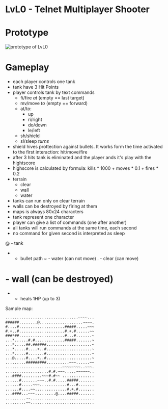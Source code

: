 # LvL0 - Telnet Multiplayer Shooter

# Prototype

![prototype of LvL0](http://i.imgur.com/s2JRCMz.png)

# Gameplay

- each player controls one tank
- tank have 3 Hit Points
- player controls tank by text commands
    - fi/fire *at* (empty == last target)
    - mv/move *to* (empty == forward)
    - at/to:
        - up
        - ri/right
        - do/down
        - le/left
    - sh/shield
    - sl/sleep *turns*
- shield hives prottection against bullets. It works form the time activated to the first interaction: hit/move/fire
- after 3 hits tank is eliminated and the player ands it's play with the hightscore
- highscore is calculated by formula: kills * 1000 + moves * 0.1 + fires * 0.2
- terrain
    - clear
    - wall
    - water
- tanks can run only on clear terrain
- walls can be destroyed by firing at them
- maps is always 80x24 characters
- tank represent one character
- player can give a list of commands (one after another)
- all tanks will run commands at the same time, each second
- no command for given second is interpreted as sleep


@ - tank
* - bullet path
~ - water (can not move)
. - clear (can move)
# - wall (can be destroyed)
+ - heals 1HP (up to 3)

Sample map:
```
................................~~~~...
######........@...................~~~~.
#....#....................#####.....~~~
#.+..#....................#.+.#......~~
###*##....................#...#.......~
...*......#.#.............#####.......~
...*.....##.######....................~
...*.....#....+..#....................~
...*.....#.......#....................~
...@.....#....+..#....................~
.........#########..........~~~......~~
.........................~~~~~~~~..~~~.
...................#.#.~~~.....~~~~~~..
...####.........~~~#.#~~ ..............
......#.......~~~..#.#.....#####.......
......#.....~~~............#...#.......
......#....~~..............#.+.#....,..
...####...~~~.........@....#####.......
.........~~............................
.........~~............................
```  
